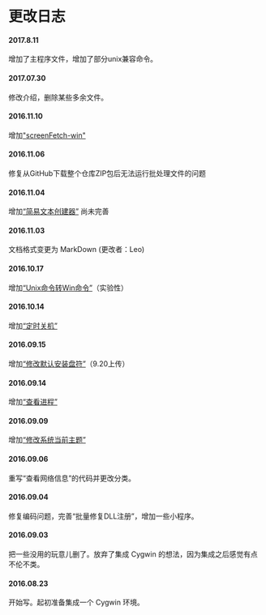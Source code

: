 ﻿# 更改日志

#### 2017.8.11
增加了主程序文件，增加了部分unix兼容命令。

#### 2017.07.30
修改介绍，删除某些多余文件。

#### 2016.11.10
增加["screenFetch-win"](https://github.com/njlyf2011/WinBatchTools/blob/master/file/screenfetch.bat)

#### 2016.11.06
修复从GitHub下载整个仓库ZIP包后无法运行批处理文件的问题

#### 2016.11.04
增加[“简易文本创建器”](https://github.com/njlyf2011/WinBatchTools/blob/master/file/简易文本创建器.bat”) 尚未完善

#### 2016.11.03
文档格式变更为 MarkDown (更改者：Leo)

#### 2016.10.17
增加[“Unix命令转Win命令”](https://github.com/njlyf2011/WinBatchTools/tree/master/unix)（实验性）

#### 2016.10.14
增加[“定时关机”](https://github.com/njlyf2011/WinBatchTools/blob/master/system/%E5%AE%9A%E6%97%B6%E5%85%B3%E6%9C%BA.bat)

#### 2016.09.15
增加[“修改默认安装盘符”](https://github.com/njlyf2011/WinBatchTools/blob/master/system/%E4%BF%AE%E6%94%B9%E8%BD%AF%E4%BB%B6%E9%BB%98%E8%AE%A4%E5%AE%89%E8%A3%85%E7%9B%98%E7%AC%A6.bat)（9.20上传）

#### 2016.09.14
增加[“查看进程”](https://github.com/njlyf2011/WinBatchTools/blob/master/system/%E6%9F%A5%E7%9C%8B%E8%BF%9B%E7%A8%8B.bat)

#### 2016.09.09
增加[“修改系统当前主题”](https://github.com/njlyf2011/WinBatchTools/blob/master/visual/%E4%BF%AE%E6%94%B9%E5%BD%93%E5%89%8D%E7%B3%BB%E7%BB%9F%E4%B8%BB%E9%A2%98.bat)

#### 2016.09.06
重写“查看网络信息”的代码并更改分类。

#### 2016.09.04
修复编码问题，完善“批量修复DLL注册”，增加一些小程序。

#### 2016.09.03
把一些没用的玩意儿删了。放弃了集成 Cygwin 的想法，因为集成之后感觉有点不伦不类。

#### 2016.08.23
开始写。起初准备集成一个 Cygwin 环境。
